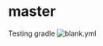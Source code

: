 # master
Testing gradle
![blank.yml](https://github.com/github/docs/actions/workflows/main.yml/badge.svg)
